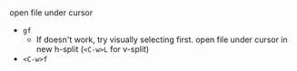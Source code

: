 
# 
open file under cursor
- `gf` 
  - If doesn't work, try visually selecting first.
open file under cursor in new h-split (`<C-w>L` for v-split)
- `<C-w>f`
